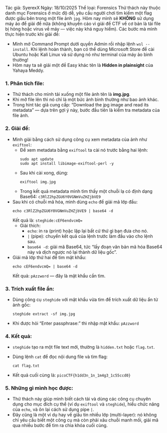 Tác giả: SyerexX Ngày: 18/10/2025 Thể loại: Forensics
Thử thách này thuộc danh mục Forensics ở mức độ dễ, yêu cầu người chơi tìm kiếm một flag được giấu bên trong một file ảnh `jpg`.
Hôm nay mình sẽ **KHÔNG** sử dụng máy ảo để giải đề nữa (không khuyến cáo vì giải đề CTF về cơ bản là tải file bị hỏng hoặc virus về máy — việc này khá nguy hiểm).
Các bước mà mình thực hiện trước khi giải đề:
* Mình mở Command Prompt dưới quyền Admin rồi nhập lệnh `wsl --install`. Khi lệnh hoàn thành, bạn có thể dùng Microsoft Store để cài Ubuntu hoặc Kali Linux và sử dụng nó như terminal của máy ảo bình thường!
* Hôm nay ta sẽ giải một đề Easy khác tên là **Hidden in plainsight** của Yahaya Meddy.

### 1. Phân tích file:
* Thử thách cho mình tải xuống một file ảnh tên là **img.jpg**.
* Khi mở file lên thì nó chỉ là một bức ảnh bình thường như bao ảnh khác.
* Trong hint tác giả cung cấp: “Download the jpg image and read its metadata” — dựa trên gợi ý này, bước đầu tiên là kiểm tra metadata của file ảnh.

### 2. Giải đề:
* Mình giải bằng cách sử dụng công cụ xem metadata của ảnh như `exiftool`:
  * Để xem metadata bằng `exiftool` ta cài nó trước bằng hai lệnh:
    ```
    sudo apt update
    sudo apt install libimage-exiftool-perl -y
    ```
  * Sau khi cài xong, dùng:
    ```
    exiftool img.jpg
    ```
  * Trong kết quả metadata mình tìm thấy một chuỗi lạ có định dạng Base64:
    `c3RlZ2hpZGU6Y0VGNmVuZHZjbVE9`
* Sau khi có chuỗi mã hóa, mình dùng `echo` để giải mã lớp đầu:
  ```
  echo c3RlZ2hpZGU6Y0VGNmVuZHZjbVE9 | base64 -d
  ```
  Kết quả là: `steghide:cEF6endvcmQ=`
  * Giải thích:
    * `echo`: in ra (print) hoặc lặp lại bất cứ thứ gì bạn đưa cho nó.
    * `|` (pipe): chuyển kết quả của lệnh trước làm đầu vào cho lệnh sau.
    * `base64 -d`: giải mã Base64, tức “lấy đoạn văn bản mã hóa Base64 này và dịch ngược nó lại thành dữ liệu gốc”.
* Giải mã lớp thứ hai để tìm mật khẩu:
  ```
  echo cEF6endvcmQ= | base64 -d
  ```
  Kết quả: `pAzzword` — đây là mật khẩu cần tìm.

### 3. Trích xuất file ẩn:
* Dùng công cụ `steghide` với mật khẩu vừa tìm để trích xuất dữ liệu ẩn từ ảnh gốc:

  ```
  steghide extract -sf img.jpg
  ```
* Khi được hỏi “Enter passphrase:” thì nhập mật khẩu: `pAzzword`

### 4. Kết quả:
* `steghide` tạo ra một file text mới, thường là `hidden.txt` hoặc `flag.txt`.
* Dùng lệnh `cat` để đọc nội dung file và tìm flag:

  ```
  cat flag.txt
  ```
* Kết quả cuối cùng là: `picoCTF{h1dd3n_1n_1m4g3_1c55ccd0}`

### 5. Những gì mình học được:
* Thử thách này giúp mình biết cách tải và dùng các công cụ chuyên dụng cho mục đích cụ thể (ví dụ `exiftool` và `steghide`), hiểu chức năng của `echo`, và ôn lại cách sử dụng pipe `|`.
* Đây cũng là một ví dụ hay về giấu tin nhiều lớp (multi-layer): nó không chỉ yêu cầu biết một công cụ mà còn phải xâu chuỗi manh mối, giải mã qua nhiều bước để tìm ra chìa khóa cuối cùng.
